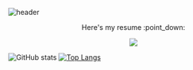 ![header](https://capsule-render.vercel.app/api?type=waving&color=auto&height=300&section=header&text=IoT%20Developer👋&fontSize=90&animation=fadeIn&fontAlignY=38&descAlignY=51&descAlign=62)
<p align='center'>Here's my resume :point_down:</p>
<p align='center'>
  <a href="https://lee-geon-yeong.github.io/">
    <img src="https://img.shields.io/badge/Resume%20Homepage%20-%23F7DF1E.svg?&style=for-the-badge&&logoColor=white"/>
  </a>
</p>

![GitHub stats](https://github-readme-stats.vercel.app/api?username=Lee-Geon-Yeong&show_icons=true&theme=tokyonight)   [![Top Langs](https://github-readme-stats.vercel.app/api/top-langs/?username=Lee-Geon-Yeong&layout=compact)](https://github.com/Lee-Geon-Yeong/github-readme-stats)



<!--
**Lee-Geon-Yeong/Lee-Geon-Yeong** is a ✨ _special_ ✨ repository because its `README.md` (this file) appears on your GitHub profile.

Here are some ideas to get you started:

- 🔭 I’m currently working on ...
- 🌱 I’m currently learning ...
- 👯 I’m looking to collaborate on ...
- 🤔 I’m looking for help with ...
- 💬 Ask me about ...
- 📫 How to reach me: ...
- 😄 Pronouns: ...
- ⚡ Fun fact: ...
-->
